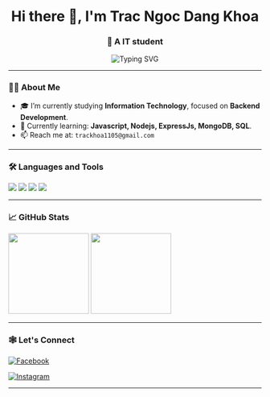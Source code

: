 <h1 align="center">Hi there 👋, I'm Trac Ngoc Dang Khoa</h1>
<h3 align="center">🚀 A IT student </h3>

<p align="center">
  <img src="https://readme-typing-svg.herokuapp.com?font=Fira+Code&weight=500&size=24&pause=1000&color=2AA889&center=true&vCenter=true&width=435&lines=Welcome+to+my+GitHub!;Cloud+Computing+Enthusiast;Love+to+code+%26+solve+problems" alt="Typing SVG" />
</p>

---

### 👨‍💻 About Me

- 🎓 I’m currently studying **Information Technology**, focused on **Backend Development**.
- 🌱 Currently learning: **Javascript, Nodejs, ExpressJs, MongoDB, SQL**.
- 📫 Reach me at: `trackhoa1105@gmail.com`

---

### 🛠️ Languages and Tools

<p align="left">
  <img src="https://img.shields.io/badge/JavaScript-F7DF1E?style=flat&logo=javascript&logoColor=black" />
  <img src="https://img.shields.io/badge/Node.js-339933?style=flat&logo=nodedotjs&logoColor=white" />
  <img src="https://img.shields.io/badge/Express.js-000000?style=flat&logo=express&logoColor=white" />
  <img src="https://img.shields.io/badge/MongoDB-47A248?style=flat&logo=mongodb&logoColor=white" />
</p>


---

### 📈 GitHub Stats

<p align="left">
  <img src="https://github-readme-stats.vercel.app/api?username=trackhoa&show_icons=true&theme=tokyonight" height="160px"/>
  <img src="https://github-readme-stats.vercel.app/api/top-langs/?username=trackhoa&layout=compact&theme=tokyonight" height="160px"/>
</p>


---

### 🕸️ Let's Connect

[![Facebook](https://img.shields.io/badge/Facebook-1877F2?style=flat&logo=facebook&logoColor=white)](https://www.facebook.com/dangkhoa.trac)

[![Instagram](https://img.shields.io/badge/Instagram-E4405F?style=flat&logo=instagram&logoColor=white)](https://www.instagram.com/khoatrxc)


---


